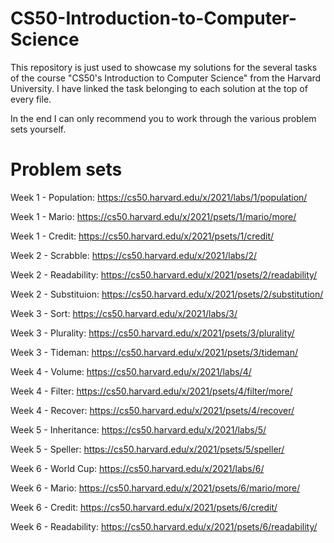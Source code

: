 # CS50-Introduction-to-Computer-Science
This repository is just used to showcase my solutions for the several tasks of the course "CS50's Introduction to Computer Science" from the Harvard University. 
I have linked the task belonging to each solution at the top of every file.

In the end I can only recommend you to work through the various problem sets yourself.

# Problem sets
Week 1 - Population: https://cs50.harvard.edu/x/2021/labs/1/population/ 

Week 1 - Mario: https://cs50.harvard.edu/x/2021/psets/1/mario/more/

Week 1 - Credit: https://cs50.harvard.edu/x/2021/psets/1/credit/

Week 2 - Scrabble: https://cs50.harvard.edu/x/2021/labs/2/

Week 2 - Readability: https://cs50.harvard.edu/x/2021/psets/2/readability/

Week 2 - Substituion: https://cs50.harvard.edu/x/2021/psets/2/substitution/

Week 3 - Sort: https://cs50.harvard.edu/x/2021/labs/3/

Week 3 - Plurality: https://cs50.harvard.edu/x/2021/psets/3/plurality/

Week 3 - Tideman: https://cs50.harvard.edu/x/2021/psets/3/tideman/

Week 4 - Volume: https://cs50.harvard.edu/x/2021/labs/4/

Week 4 - Filter: https://cs50.harvard.edu/x/2021/psets/4/filter/more/

Week 4 - Recover: https://cs50.harvard.edu/x/2021/psets/4/recover/

Week 5 - Inheritance: https://cs50.harvard.edu/x/2021/labs/5/

Week 5 - Speller: https://cs50.harvard.edu/x/2021/psets/5/speller/

Week 6 - World Cup: https://cs50.harvard.edu/x/2021/labs/6/

Week 6 - Mario: https://cs50.harvard.edu/x/2021/psets/6/mario/more/

Week 6 - Credit: https://cs50.harvard.edu/x/2021/psets/6/credit/

Week 6 - Readability: https://cs50.harvard.edu/x/2021/psets/6/readability/


